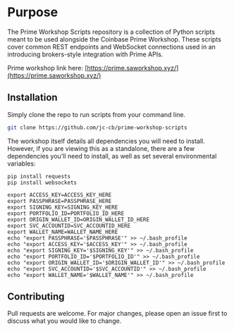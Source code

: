 # Purpose

The Prime Workshop Scripts repository is a collection of Python scripts meant to be used alongside the Coinbase Prime Workshop. These scripts cover common REST endpoints and WebSocket connections used in an introducing brokers-style integration with Prime APIs. 

Prime workshop link here: [https://prime.saworkshop.xyz/](https://prime.saworkshop.xyz/)

## Installation

Simply clone the repo to run scripts from your command line.

```bash
git clone https://github.com/jc-cb/prime-workshop-scripts
```

The workshop itself details all dependencies you will need to install. However, if you are viewing this as a standalone, there are a few dependencies you'll need to install, as well as set several environmental variables:

```
pip install requests
pip install websockets

export ACCESS_KEY=ACCESS_KEY_HERE
export PASSPHRASE=PASSPHRASE_HERE
export SIGNING_KEY=SIGNING_KEY_HERE
export PORTFOLIO_ID=PORTFOLIO_ID_HERE
export ORIGIN_WALLET_ID=ORIGIN_WALLET_ID_HERE
export SVC_ACCOUNTID=SVC_ACCOUNTID_HERE
export WALLET_NAME=WALLET_NAME_HERE
echo "export PASSPHRASE='$PASSPHRASE'" >> ~/.bash_profile
echo "export ACCESS_KEY='$ACCESS_KEY'" >> ~/.bash_profile
echo "export SIGNING_KEY='$SIGNING_KEY'" >> ~/.bash_profile
echo "export PORTFOLIO_ID='$PORTFOLIO_ID'" >> ~/.bash_profile
echo "export ORIGIN_WALLET_ID='$ORIGIN_WALLET_ID'" >> ~/.bash_profile
echo "export SVC_ACCOUNTID='$SVC_ACCOUNTID'" >> ~/.bash_profile
echo "export WALLET_NAME='$WALLET_NAME'" >> ~/.bash_profile
```

## Contributing
Pull requests are welcome. For major changes, please open an issue first to discuss what you would like to change.
